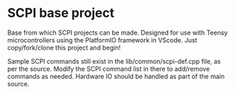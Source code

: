 # SCPI base project
 Base from which SCPI projects can be made. Designed for use with Teensy microcontrollers using the PlatformIO framework in VScode. Just copy/fork/clone this project and begin!

 Sample SCPI commands still exist in the lib/common/scpi-def.cpp file, as per the source. Modify the SCPI command list in there to add/remove commands as needed. Hardware IO should be handled as part of the main source.
